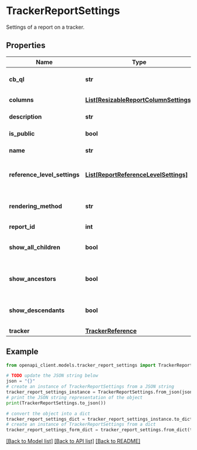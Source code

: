 # TrackerReportSettings

Settings of a report on a tracker.

## Properties

Name | Type | Description | Notes
------------ | ------------- | ------------- | -------------
**cb_ql** | **str** | CbQL query string of the report. | 
**columns** | [**List[ResizableReportColumnSettings]**](ResizableReportColumnSettings.md) | Column definitions. | 
**description** | **str** | Description of the report. | 
**is_public** | **bool** | Public report indicator. | 
**name** | **str** | Name of the report. | 
**reference_level_settings** | [**List[ReportReferenceLevelSettings]**](ReportReferenceLevelSettings.md) | Reference level setting for Intelligent Table View. | [optional] 
**rendering_method** | **str** | Rendering method for Intelligent Table View. | [optional] 
**report_id** | **int** | Id of a report | [optional] 
**show_all_children** | **bool** | Indicator to ability to collapse/expand all child items. | [optional] 
**show_ancestors** | **bool** | Indicator to show the ancestors of a result item. | [optional] 
**show_descendants** | **bool** | Indicator to show the descendants of a result item. | [optional] 
**tracker** | [**TrackerReference**](TrackerReference.md) |  | 

## Example

```python
from openapi_client.models.tracker_report_settings import TrackerReportSettings

# TODO update the JSON string below
json = "{}"
# create an instance of TrackerReportSettings from a JSON string
tracker_report_settings_instance = TrackerReportSettings.from_json(json)
# print the JSON string representation of the object
print(TrackerReportSettings.to_json())

# convert the object into a dict
tracker_report_settings_dict = tracker_report_settings_instance.to_dict()
# create an instance of TrackerReportSettings from a dict
tracker_report_settings_form_dict = tracker_report_settings.from_dict(tracker_report_settings_dict)
```
[[Back to Model list]](../README.md#documentation-for-models) [[Back to API list]](../README.md#documentation-for-api-endpoints) [[Back to README]](../README.md)


